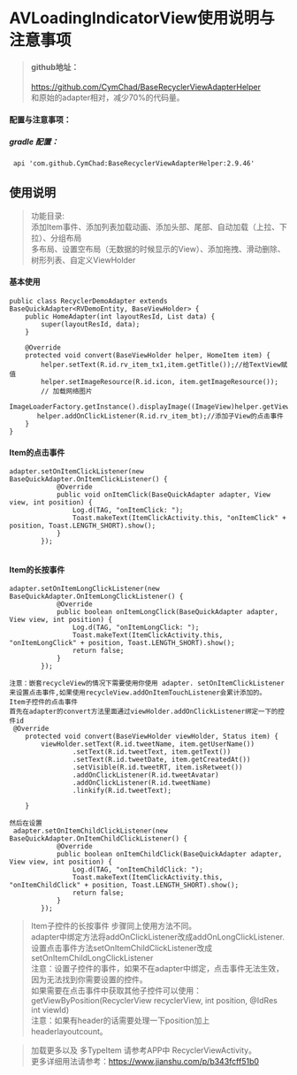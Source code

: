 # AVLoadingIndicatorView使用说明与注意事项
> #### github地址：
> https://github.com/CymChad/BaseRecyclerViewAdapterHelper   <br/>
和原始的adapter相对，减少70%的代码量。


#### 配置与注意事项：
##### gradle 配置：
  ```
   api 'com.github.CymChad:BaseRecyclerViewAdapterHelper:2.9.46'
  ```

## 使用说明  

> 功能目录:<br/>
> 添加Item事件、添加列表加载动画、添加头部、尾部、自动加载（上拉、下拉）、分组布局 <br/>  多布局、设置空布局（无数据的时候显示的View）、添加拖拽、滑动删除、树形列表、自定义ViewHolder

#### 基本使用   
```
public class RecyclerDemoAdapter extends BaseQuickAdapter<RVDemoEntity, BaseViewHolder> {
    public HomeAdapter(int layoutResId, List data) {
        super(layoutResId, data);
    }

    @Override
    protected void convert(BaseViewHolder helper, HomeItem item) {
        helper.setText(R.id.rv_item_tx1,item.getTitle());//给TextView赋值
        helper.setImageResource(R.id.icon, item.getImageResource());
        // 加载网络图片
       ImageLoaderFactory.getInstance().displayImage((ImageView)helper.getView(R.id.rv_item_image),item.getImage());
       helper.addOnClickListener(R.id.rv_item_bt);//添加子View的点击事件
    }     
}
```   


#### Item的点击事件
``` 
adapter.setOnItemClickListener(new BaseQuickAdapter.OnItemClickListener() {
            @Override
            public void onItemClick(BaseQuickAdapter adapter, View view, int position) {
                Log.d(TAG, "onItemClick: ");
                Toast.makeText(ItemClickActivity.this, "onItemClick" + position, Toast.LENGTH_SHORT).show();
            }
        });
 
```
#### Item的长按事件
```
adapter.setOnItemLongClickListener(new BaseQuickAdapter.OnItemLongClickListener() {
            @Override
            public boolean onItemLongClick(BaseQuickAdapter adapter, View view, int position) {
                Log.d(TAG, "onItemLongClick: ");
                Toast.makeText(ItemClickActivity.this, "onItemLongClick" + position, Toast.LENGTH_SHORT).show();
                return false;
            }
        }); 
```

  
```
注意：嵌套recycleView的情况下需要使用你使用 adapter. setOnItemClickListener 来设置点击事件,如果使用recycleView.addOnItemTouchListener会累计添加的。
Item子控件的点击事件
首先在adapter的convert方法里面通过viewHolder.addOnClickListener绑定一下的控件id
 @Override
    protected void convert(BaseViewHolder viewHolder, Status item) {
        viewHolder.setText(R.id.tweetName, item.getUserName())
                .setText(R.id.tweetText, item.getText())
                .setText(R.id.tweetDate, item.getCreatedAt())
                .setVisible(R.id.tweetRT, item.isRetweet())
                .addOnClickListener(R.id.tweetAvatar)
                .addOnClickListener(R.id.tweetName)
                .linkify(R.id.tweetText);
       
    }

然后在设置
 adapter.setOnItemChildClickListener(new BaseQuickAdapter.OnItemChildClickListener() {
            @Override
            public boolean onItemChildClick(BaseQuickAdapter adapter, View view, int position) {
                Log.d(TAG, "onItemChildClick: ");
                Toast.makeText(ItemClickActivity.this, "onItemChildClick" + position, Toast.LENGTH_SHORT).show();
                return false;
            }
        });
 ```
>Item子控件的长按事件  步骤同上使用方法不同。<br/>
>adapter中绑定方法将addOnClickListener改成addOnLongClickListener.<br/>
>设置点击事件方法setOnItemChildClickListener改成setOnItemChildLongClickListener<br/>
>注意：设置子控件的事件，如果不在adapter中绑定，点击事件无法生效，因为无法找到你需要设置的控件。<br/>
>如果需要在点击事件中获取其他子控件可以使用：<br/>
>getViewByPosition(RecyclerView recyclerView, int position, @IdRes int viewId) <br/>
>注意：如果有header的话需要处理一下position加上 headerlayoutcount。<br/>
  
>加载更多以及 多TypeItem 请参考APP中 RecyclerViewActivity。<br/>
>更多详细用法请参考：https://www.jianshu.com/p/b343fcff51b0

